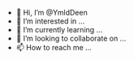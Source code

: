 - 👋 Hi, I’m @YmldDeen
- 👀 I’m interested in ...
- 🌱 I’m currently learning ...
- 💞️ I’m looking to collaborate on ...
- 📫 How to reach me ...

<!---
YmldDeen/YmldDeen is a ✨ special ✨ repository because its `README.md` (this file) appears on your GitHub profile.
You can click the Preview link to take a look at your changes.
--->
